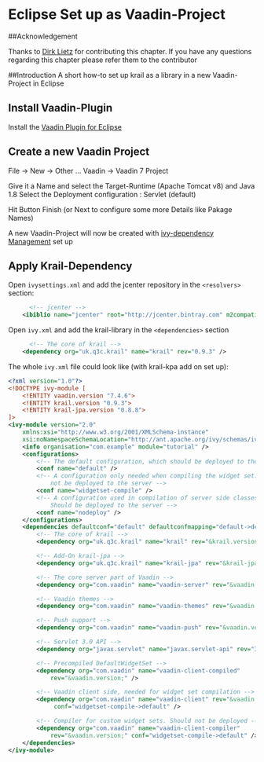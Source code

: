 # Eclipse Set up as Vaadin-Project

##Acknowledgement

Thanks to [Dirk Lietz](https://github.com/Odhrean) for contributing this chapter.  If you have any questions regarding this chapter please refer them to the contributor
 
##Introduction
A short how-to set up krail as a library in a new Vaadin-Project in Eclipse

## Install Vaadin-Plugin
Install the [Vaadin Plugin for Eclipse](https://vaadin.com/eclipse)

## Create a new Vaadin Project
File -> New -> Other ...
Vaadin -> Vaadin 7 Project

Give it a Name and select the Target-Runtime (Apache Tomcat v8) and Java 1.8
Select the Deployment configuration : Servlet (default)

Hit Button Finish (or Next to configure some more Details like Pakage Names)

A new Vaadin-Project will now be created with [ivy-dependency Management](http://ant.apache.org/ivy/) set up

## Apply Krail-Dependency

Open ```ivysettings.xml``` and add the jcenter repository in the ```<resolvers>``` section:
```xml
	  <!-- jcenter -->
    <ibiblio name="jcenter" root="http://jcenter.bintray.com" m2compatible="true"/>
```

Open ```ivy.xml``` and add the krail-library in the ```<dependencies>``` section
```xml
	  <!-- The core of krail -->
  	<dependency org="uk.q3c.krail" name="krail" rev="0.9.3" />
```

The whole ```ivy.xml``` file could look like (with krail-kpa add on set up):
```xml 
<?xml version="1.0"?>
<!DOCTYPE ivy-module [
	<!ENTITY vaadin.version "7.4.6">
	<!ENTITY krail.version "0.9.3">
	<!ENTITY krail-jpa.version "0.8.8">
]>
<ivy-module version="2.0"
	xmlns:xsi="http://www.w3.org/2001/XMLSchema-instance"
	xsi:noNamespaceSchemaLocation="http://ant.apache.org/ivy/schemas/ivy.xsd">
	<info organisation="com.example" module="tutorial" />
	<configurations>
		<!-- The default configuration, which should be deployed to the server -->
		<conf name="default" />
		<!-- A configuration only needed when compiling the widget set. Should 
			not be deployed to the server -->
		<conf name="widgetset-compile" />
		<!-- A configuration used in compilation of server side classes only.
			Should be deployed to the server -->
		<conf name="nodeploy" />
	</configurations>
	<dependencies defaultconf="default" defaultconfmapping="default->default">
		<!-- The core of krail -->
		<dependency org="uk.q3c.krail" name="krail" rev="&krail.version;" />

		<!-- Add-On krail-jpa -->
		<dependency org="uk.q3c.krail" name="krail-jpa" rev="&krail-jpa.version;" />

		<!-- The core server part of Vaadin -->
		<dependency org="com.vaadin" name="vaadin-server" rev="&vaadin.version;" />

		<!-- Vaadin themes -->
		<dependency org="com.vaadin" name="vaadin-themes" rev="&vaadin.version;" />

		<!-- Push support -->
		<dependency org="com.vaadin" name="vaadin-push" rev="&vaadin.version;" />

		<!-- Servlet 3.0 API -->
		<dependency org="javax.servlet" name="javax.servlet-api" rev="3.0.1" conf="nodeploy->default" />

		<!-- Precompiled DefaultWidgetSet -->
		<dependency org="com.vaadin" name="vaadin-client-compiled"
			rev="&vaadin.version;" />

		<!-- Vaadin client side, needed for widget set compilation -->
		<dependency org="com.vaadin" name="vaadin-client" rev="&vaadin.version;"
			 conf="widgetset-compile->default" />

		<!-- Compiler for custom widget sets. Should not be deployed -->
		<dependency org="com.vaadin" name="vaadin-client-compiler"
			rev="&vaadin.version;" conf="widgetset-compile->default" />
	</dependencies>
</ivy-module>
```
